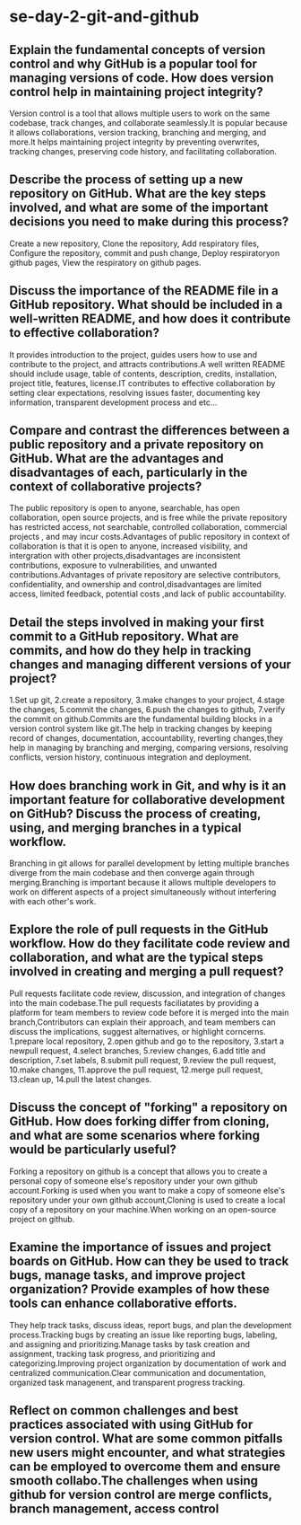 # se-day-2-git-and-github
## Explain the fundamental concepts of version control and why GitHub is a popular tool for managing versions of code. How does version control help in maintaining project integrity?
Version control is a tool that allows multiple users to work on the same codebase, track changes, and collaborate seamlessly.It is popular because it allows collaborations, version tracking, branching and merging, and more.It helps maintaining project integrity by preventing overwrites, tracking changes, preserving code history, and facilitating collaboration.
## Describe the process of setting up a new repository on GitHub. What are the key steps involved, and what are some of the important decisions you need to make during this process?
Create a new repository, Clone the repository, Add respiratory files, Configure the repository, commit and push change, Deploy respiratoryon github pages, View the respiratory on github pages.
## Discuss the importance of the README file in a GitHub repository. What should be included in a well-written README, and how does it contribute to effective collaboration?
 It provides introduction to the project, guides users how to use and contribute to the project, and attracts contributions.A well  written README should include usage, table of contents, description, credits, installation, project title, features, license.IT contributes to effective collaboration by setting clear expectations, resolving issues faster, documenting key information, transparent development process and etc...
## Compare and contrast the differences between a public repository and a private repository on GitHub. What are the advantages and disadvantages of each, particularly in the context of collaborative projects?
The public repository is open to anyone, searchable, has open  collaboration, open source projects, and is free while the private repository has restricted access, not searchable, controlled collaboration, commercial projects , and may incur costs.Advantages of public repository in context of collaboration is that it is open to anyone, increased visibility, and intergration with other projects,disadvantages are inconsistent contributions, exposure to vulnerabilities, and unwanted contributions.Advantages of private repository are selective contributors, confidentiality, and ownership and control,disadvantages are limited access, limited feedback, potential costs ,and lack of public accountability.
## Detail the steps involved in making your first commit to a GitHub repository. What are commits, and how do they help in tracking changes and managing different versions of your project?
1.Set up git, 2.create a repository, 3.make changes to your project, 4.stage the changes, 5.commit the changes, 6.push the changes to github, 7.verify the commit on github.Commits are the fundamental building blocks in a version control system like git.The help in tracking changes by keeping record of changes, documentation, accountability, reverting changes,they help in managing by branching and merging, comparing versions, resolving conflicts, version history, continuous integration and deployment. 
## How does branching work in Git, and why is it an important feature for collaborative development on GitHub? Discuss the process of creating, using, and merging branches in a typical workflow.
Branching in git allows for parallel development by letting multiple branches diverge from the main codebase and then converge again through merging.Branching is important because it allows multiple developers to work on different aspects of a project simultaneously without interfering with each other's work. 
## Explore the role of pull requests in the GitHub workflow. How do they facilitate code review and collaboration, and what are the typical steps involved in creating and merging a pull request?                                         
Pull  requests facilitate code review, discussion, and integration of changes into the main codebase.The pull requests faciliatates by providing a platform for team members to review code before it is merged into the main branch,Contributors can explain their approach, and team members can discuss the implications, suggest alternatives, or highlight corncerns. 1.prepare local repository, 2.open github and go to the repository, 3.start a newpull request, 4.select branches, 5.review changes, 6.add title and description, 7.set labels, 8.submit pull request, 9.review the pull request, 10.make changes, 11.approve the pull request, 12.merge pull request, 13.clean up, 14.pull the latest changes.
## Discuss the concept of "forking" a repository on GitHub. How does forking differ from cloning, and what are some scenarios where forking would be particularly useful?
Forking a repository on github is a concept that allows you to create a personal copy of someone else's repository under your own github account.Forking is used when you want to make a copy of someone else's repository under your own github account,Cloning is used to create a local copy of a repository on your machine.When working on an open-source project on github.
## Examine the importance of issues and project boards on GitHub. How can they be used to track bugs, manage tasks, and improve project organization? Provide examples of how these tools can enhance collaborative efforts.
They help track tasks, discuss ideas, report bugs, and plan the development process.Tracking bugs by creating an issue like reporting bugs, labeling, and assigning and prioritizing.Manage tasks by task creation and assignment, tracking task progress, and prioritizing and categorizing.Improving project organization by documentation of work and centralized communication.Clear communication and documentation, organized task managenent, and transparent progress tracking.
## Reflect on common challenges and best practices associated with using GitHub for version control. What are some common pitfalls new users might encounter, and what strategies can be employed to overcome them and ensure smooth collabo.The challenges when using github for  version control are merge conflicts, branch management, access control
